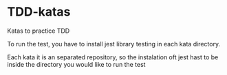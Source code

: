 # TDD-katas

Katas to practice TDD

To run the test, you have to install jest library testing in each kata directory.

Each kata it is an separated repository, so the instalation oft jest hast to be inside the directory you would like to run the test
